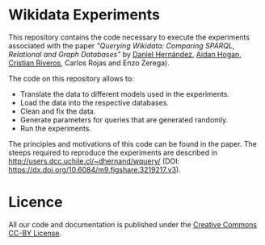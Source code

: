 # Wikidata Experiments

This repository contains the code necessary to execute the experiments
associated with the paper
*"Querying Wikidata: Comparing SPARQL, Relational and Graph Databases"* by
[Daniel Hernández](http://users.dcc.uchile.cl/~dhernand/),
[Aidan Hogan](http://users.dcc.uchile.cl/~ahogan/),
[Cristian Riveros](http://web.ing.puc.cl/~criveros/),
Carlos Rojas and Enzo Zerega).

The code on this repository allows to:

* Translate the data to different models used in the experiments.
* Load the data into the respective databases.
* Clean and fix the data.
* Generate parameters for queries that are generated randomly.
* Run the experiments.

The principles and motivations of this code can be found in the paper.
The steeps required to reproduce the experiments are described in
<http://users.dcc.uchile.cl/~dhernand/wquery/>
(DOI: <https://dx.doi.org/10.6084/m9.figshare.3219217.v3>).

# Licence

All our code and documentation is published under the
[Creative Commons CC-BY License](http://creativecommons.org/licenses/by/4.0/).

